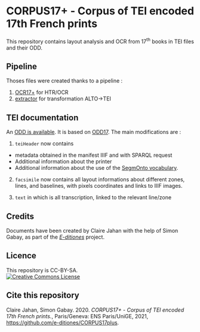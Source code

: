 # CORPUS17+ - Corpus of TEI encoded 17th French prints

This repository contains layout analysis and OCR from 17<sup>th</sup> books in TEI files and their ODD.


## Pipeline

Thoses files were created thanks to a pipeline :

1. [OCR17+](https://github.com/e-ditiones/OCR17plus) for HTR/OCR
2. [extractor](https://github.com/e-ditiones/extractor) for transformation ALTO->TEI

## TEI documentation
An [ODD is  available](https://github.com/e-ditiones/CORPUS17plus/tree/main/ODD). It is based on [ODD17](github.com/e-ditiones/ODD17). The main modifications are :

1. `teiHeader` now contains
  * metadata obtained in the manifest IIIF and with SPARQL request
  * Additional information about the printer
  * Additional information about the use of the [SegmOnto vocabulary](http://github.com/SegmOnto).

2. `facsimile` now contains all layout informations about different zones, lines, and baselines, with pixels coordinates and links to 
IIIF images.

3. `text` in which is all transcription, linked to the relevant line/zone


## Credits

Documents have been created by Claire Jahan with the help of Simon Gabay, as part of the [_E-ditiones_](https://github.com/e-ditiones) project.

## Licence

This repository is CC-BY-SA.
<br/>
<a rel="license" href="https://creativecommons.org/licenses/by-sa/2.0"><img alt="Creative Commons License" src="https://i.creativecommons.org/l/by-sa/2.0/88x31.png" /></a>

## Cite this repository

Claire Jahan, Simon Gabay. 2020. _CORPUS17+ - Corpus of TEI encoded 17th French prints._, Paris/Geneva: ENS Paris/UniGE, 2021, https://github.com/e-ditiones/CORPUS17plus. 
